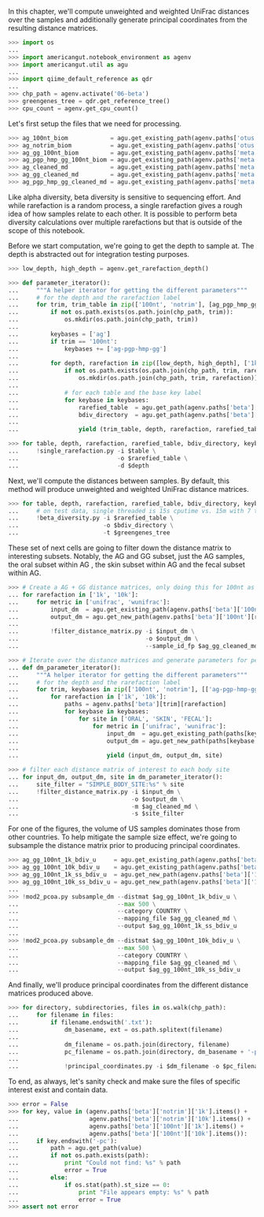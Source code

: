In this chapter, we'll compute unweighted and weighted UniFrac distances over the samples and additionally generate principal coordinates from the resulting distance matrices.

```python
>>> import os
...
>>> import americangut.notebook_environment as agenv
>>> import americangut.util as agu
...
>>> import qiime_default_reference as qdr
...
>>> chp_path = agenv.activate('06-beta')
>>> greengenes_tree = qdr.get_reference_tree()
>>> cpu_count = agenv.get_cpu_count()
```

Let's first setup the files that we need for processing.

```python
>>> ag_100nt_biom            = agu.get_existing_path(agenv.paths['otus']['100nt']['ag-biom'])
>>> ag_notrim_biom           = agu.get_existing_path(agenv.paths['otus']['notrim']['ag-biom'])
>>> ag_gg_100nt_biom         = agu.get_existing_path(agenv.paths['meta']['ag-gg-100nt-biom'])
>>> ag_pgp_hmp_gg_100nt_biom = agu.get_existing_path(agenv.paths['meta']['ag-pgp-hmp-gg-100nt-biom'])
>>> ag_cleaned_md            = agu.get_existing_path(agenv.paths['meta']['ag-cleaned-md'])
>>> ag_gg_cleaned_md         = agu.get_existing_path(agenv.paths['meta']['ag-gg-cleaned-md'])
>>> ag_pgp_hmp_gg_cleaned_md = agu.get_existing_path(agenv.paths['meta']['ag-pgp-hmp-gg-cleaned-md'])
```

Like alpha diversity, beta diversity is sensitive to sequencing effort. And while rarefaction is a random process, a single rarefaction gives a rough idea of how samples relate to each other. It is possible to perform beta diversity calculations over multiple rarefactions but that is outside of the scope of this notebook.

Before we start computation, we're going to get the depth to sample at. The depth is abstracted out for integration testing purposes.

```python
>>> low_depth, high_depth = agenv.get_rarefaction_depth()
```

```python
>>> def parameter_iterator():
...     """A helper iterator for getting the different parameters"""
...     # for the depth and the rarefaction label
...     for trim, trim_table in zip(['100nt', 'notrim'], [ag_pgp_hmp_gg_100nt_biom, ag_notrim_biom]):
...         if not os.path.exists(os.path.join(chp_path, trim)):
...             os.mkdir(os.path.join(chp_path, trim))
...
...         keybases = ['ag']
...         if trim == '100nt':
...             keybases += ['ag-pgp-hmp-gg']
...
...         for depth, rarefaction in zip([low_depth, high_depth], ['1k', '10k']):
...             if not os.path.exists(os.path.join(chp_path, trim, rarefaction)):
...                 os.mkdir(os.path.join(chp_path, trim, rarefaction))
...
...             # for each table and the base key label
...             for keybase in keybases:
...                 rarefied_table  = agu.get_path(agenv.paths['beta'][trim][rarefaction][keybase + '-biom'])
...                 bdiv_directory  = agu.get_path(agenv.paths['beta'][trim][rarefaction][keybase])
...
...                 yield (trim_table, depth, rarefaction, rarefied_table, bdiv_directory, keybase)
```

```python
>>> for table, depth, rarefaction, rarefied_table, bdiv_directory, keybase in parameter_iterator():
...     !single_rarefaction.py -i $table \
...                            -o $rarefied_table \
...                            -d $depth
```

Next, we'll compute the distances between samples. By default, this method will produce unweighted and weighted UniFrac distance matrices.

```python
>>> for table, depth, rarefaction, rarefied_table, bdiv_directory, keybase in parameter_iterator():
...     # on test data, single threaded is 15s cputime vs. 15m with 7 threads via parallel_beta_diversity. :(
...     !beta_diversity.py -i $rarefied_table \
...                        -o $bdiv_directory \
...                        -t $greengenes_tree
```

These set of next cells are going to filter down the distance matrix to interesting subsets. Notably, the AG and GG subset, just the AG samples, the oral subset within AG , the skin subset within AG and the fecal subset within AG.

```python
>>> # Create a AG + GG distance matrices, only doing this for 100nt as GG is 100nt
... for rarefaction in ['1k', '10k']:
...     for metric in ['unifrac', 'wunifrac']:
...         input_dm  = agu.get_existing_path(agenv.paths['beta']['100nt'][rarefaction]['ag-pgp-hmp-gg-%s' % metric])
...         output_dm = agu.get_new_path(agenv.paths['beta']['100nt'][rarefaction]['ag-gg-%s' % metric])
...
...         !filter_distance_matrix.py -i $input_dm \
...                                    -o $output_dm \
...                                    --sample_id_fp $ag_gg_cleaned_md
```

```python
>>> # Iterate over the distance matrices and generate parameters for per-body site filtering
... def dm_parameter_iterator():
...     """A helper iterator for getting the different parameters"""
...     # for the depth and the rarefaction label
...     for trim, keybases in zip(['100nt', 'notrim'], [['ag-pgp-hmp-gg', 'ag-gg', 'ag'], ['ag']]):
...         for rarefaction in ['1k', '10k']:
...             paths = agenv.paths['beta'][trim][rarefaction]
...             for keybase in keybases:
...                 for site in ['ORAL', 'SKIN', 'FECAL']:
...                     for metric in ['unifrac', 'wunifrac']:
...                         input_dm  = agu.get_existing_path(paths[keybase + '-%s' % metric])
...                         output_dm = agu.get_new_path(paths[keybase + '-%s-%s' % (site.lower(), metric)])
...
...                         yield (input_dm, output_dm, site)
```

```python
>>> # filter each distance matrix of interest to each body site
... for input_dm, output_dm, site in dm_parameter_iterator():
...     site_filter = "SIMPLE_BODY_SITE:%s" % site
...     !filter_distance_matrix.py -i $input_dm \
...                                -o $output_dm \
...                                -m $ag_cleaned_md \
...                                -s $site_filter
```

For one of the figures, the volume of US samples dominates those from other countries. To help mitigate the sample size effect, we're going to subsample the distance matrix prior to producing principal coordinates.

```python
>>> ag_gg_100nt_1k_bdiv_u     = agu.get_existing_path(agenv.paths['beta']['100nt']['1k']['ag-gg-unifrac'])
>>> ag_gg_100nt_10k_bdiv_u    = agu.get_existing_path(agenv.paths['beta']['100nt']['10k']['ag-gg-unifrac'])
>>> ag_gg_100nt_1k_ss_bdiv_u  = agu.get_new_path(agenv.paths['beta']['100nt']['1k']['ag-gg-subsampled-unifrac'])
>>> ag_gg_100nt_10k_ss_bdiv_u = agu.get_new_path(agenv.paths['beta']['100nt']['10k']['ag-gg-subsampled-unifrac'])
...
>>> !mod2_pcoa.py subsample_dm --distmat $ag_gg_100nt_1k_bdiv_u \
...                            --max 500 \
...                            --category COUNTRY \
...                            --mapping_file $ag_gg_cleaned_md \
...                            --output $ag_gg_100nt_1k_ss_bdiv_u
...
>>> !mod2_pcoa.py subsample_dm --distmat $ag_gg_100nt_10k_bdiv_u \
...                            --max 500 \
...                            --category COUNTRY \
...                            --mapping_file $ag_gg_cleaned_md \
...                            --output $ag_gg_100nt_10k_ss_bdiv_u
```

And finally, we'll produce principal coordinates from the different distance matrices produced above.

```python
>>> for directory, subdirectories, files in os.walk(chp_path):
...     for filename in files:
...         if filename.endswith('.txt'):
...             dm_basename, ext = os.path.splitext(filename)
...
...             dm_filename = os.path.join(directory, filename)
...             pc_filename = os.path.join(directory, dm_basename + '-pc.txt')
...
...             !principal_coordinates.py -i $dm_filename -o $pc_filename
```

To end, as always, let's sanity check and make sure the files of specific interest exist and contain data.

```python
>>> error = False
>>> for key, value in (agenv.paths['beta']['notrim']['1k'].items() +
...                    agenv.paths['beta']['notrim']['10k'].items() +
...                    agenv.paths['beta']['100nt']['1k'].items() +
...                    agenv.paths['beta']['100nt']['10k'].items()):
...     if key.endswith('-pc'):
...         path = agu.get_path(value)
...         if not os.path.exists(path):
...             print "Could not find: %s" % path
...             error = True
...         else:
...             if os.stat(path).st_size == 0:
...                 print "File appears empty: %s" % path
...                 error = True
>>> assert not error
```

